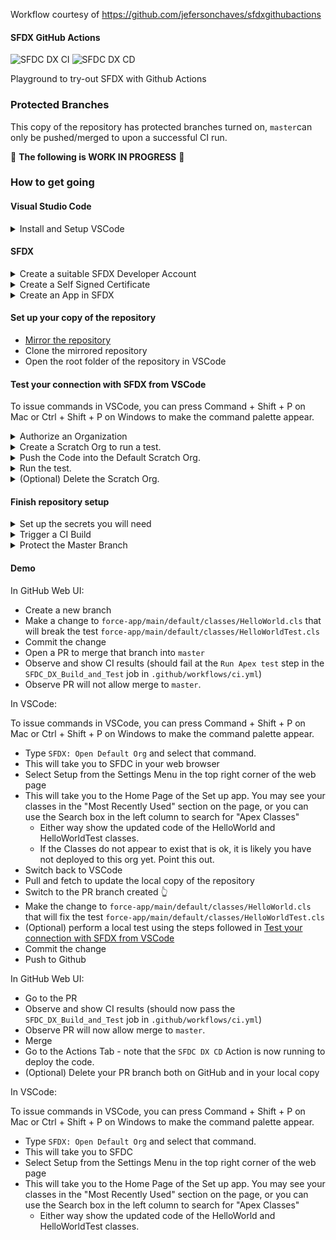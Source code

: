 Workflow courtesy of https://github.com/jefersonchaves/sfdxgithubactions

#### SFDX GitHub Actions
![SFDC DX CI](https://github.com/Affraes-Organisation/actions-sfdc-example/workflows/SFDC%20DX%20CI/badge.svg) ![SFDC DX CD](https://github.com/Affraes-Organisation/actions-sfdc-example/workflows/SFDC%20DX%20CD/badge.svg)

Playground to try-out SFDX with Github Actions

### Protected Branches

This copy of the repository has protected branches turned on, `master`can only be pushed/merged to upon a successful CI run.

:construction: **The following is WORK IN PROGRESS** :construction:

### How to get going

#### Visual Studio Code
<details>
<summary>Install and Setup VSCode</summary>
  
- Obtain and install the latest version of [Visual Studio Code](https://code.visualstudio.com/)
- If you don’t already have version 8 or 11 of the JDK installed, you can install the latest version of the Java 8 JDK from [Java SE Development Kit 8 Downloads](http://www.oracle.com/technetwork/java/javase/downloads/jdk8-downloads-2133151.html) or the latest version of the Java 11 JDK from [Java SE Development Kit 11 Downloads](https://www.oracle.com/technetwork/java/javase/downloads/jdk11-downloads-5066655.html).
- [Install the Salesforce CLI tools](https://developer.salesforce.com/docs/atlas.en-us.sfdx_setup.meta/sfdx_setup/sfdx_setup_install_cli.htm) and the [Salesforce Extension Pack for VSCode](https://marketplace.visualstudio.com/items?itemName=salesforce.salesforcedx-vscode).
- In a terminal window, run `sfdx update` to update the tools. The packaged tools had a problem when I orginally installed them that was fixed by running the `sfdx update` command

</details>

#### SFDX

<details><summary>Create a suitable SFDX Developer Account</summary>

- [Sign up](https://developer.salesforce.com/promotions/orgs/dx-signup) for a SFDX Developer Account
- Note your username as you will use it later as the contents of the GitHub Secret `SALESFORCE_DEVHUB_USERNAME`

</details>

<details><summary><a id="create-a-self-signed-certificate">Create a Self Signed Certificate</a></summary>

- The JWT-based authorization flow requires a digital certificate and the private key used to sign the certificate. You upload the digital certificate to the custom connected app that is also required for JWT-based authorization. You can use your own private key and certificate issued by a certification authority. Alternatively, [you can use OpenSSL to create a key and a self-signed digital certificate](https://developer.salesforce.com/docs/atlas.en-us.sfdx_dev.meta/sfdx_dev/sfdx_dev_auth_key_and_cert.htm).
- You will use the contents of the `<FILENAME>.key` file (If you followed the [OpenSSL instructions](https://developer.salesforce.com/docs/atlas.en-us.sfdx_dev.meta/sfdx_dev/sfdx_dev_auth_key_and_cert.htm) it will be the `server.key` file) later as the contents of the GitHub Secret `SALESFORCE_JWT_SECRET_KEY`

</details>

<details><summary>Create an App in SFDX</summary>

- As this workflow uses JWT-based Authetication, you must [create a connected app in your Dev Hub org](https://developer.salesforce.com/docs/atlas.en-us.sfdx_dev.meta/sfdx_dev/sfdx_dev_auth_connected_app.htm).
- The `server.crt` referred to is the file you created in the [Create a Self Signed Certificate](#create-a-self-signed-certificate), section above.
- Make note of the consumer key as you will use it later as the contents of the GitHub Secret `SALESFORCE_CONSUMER_KEY`

</details>

#### Set up your copy of the repository

- [Mirror the repository](https://help.github.com/en/github/creating-cloning-and-archiving-repositories/duplicating-a-repository)
- Clone the mirrored repository
- Open the root folder of the repository in VSCode

#### Test your connection with SFDX from VSCode

To issue commands in VSCode, you can press Command + Shift + P on Mac or Ctrl + Shift + P on Windows to make the command palette appear.

<details><summary>Authorize an Organization</summary>

- Type `SFDX: Authorize an Org` and select that command.
- To accept the default login URL, press Enter/Return.
- Enter an alias such as `VSCodePlayground`.
- Notice that your default browser opens a new Salesforce login window. Log in to your playground using your Developer Account username and password.
- When you are asked to grant access to the connected app, click to allow:
![Allow?](https://res.cloudinary.com/hy4kyit2a/f_auto,fl_lossy,q_70/learn/projects/quickstart-vscode-salesforce/use-vscode-for-salesforce/images/35b7e9cde25290c50977ea8932aa92c3_cjptzm-674000-f-0-s-89846-lck-3-l.png)   
- Close the browser window
- You should see a success message in the output panel in VSCode:
![Hooray!](https://res.cloudinary.com/hy4kyit2a/f_auto,fl_lossy,q_70/learn/projects/quickstart-vscode-salesforce/use-vscode-for-salesforce/images/e79231bf40a1e2a893b8b22f1c72774b_cjptzm-677000-g-0-s-89-iyreg-3-fa.png)

</details>

<details><summary>Create a Scratch Org to run a test.</summary>

- Type `SFDX: Create a Default Scratch Org` and select that command.
- To accept the defaults, press Enter/Return. The only default you may want to consider is the life of the Scratch Org (in Days) The default is 7, but you may prefer less.
- check for a `exit 0` success status in the output panel in VSCode
- The system will now use this created Scratch Org to push code to to run tests.

</details>

<details><summary>Push the Code into the Default Scratch Org.</summary>

- Type `SFDX: Push Source to Default Scratch Org` and select that command.
- check for a `exit 0` success status in the output panel in VSCode

</details>

<details><summary>Run the test.</summary>

- Type `SFDX: Invoke Apex Tests` and select that command.
- You can choose a specific test class or run them all.
- check for a `exit 0` success status in the output panel in VSCode

</details>

<details><summary>(Optional) Delete the Scratch Org.</summary>

- The Org will auto delete after the number of days you picked for the life of the Scratch Org when creating it.
- There is no built in SFDX command to do this in the Supplied VSCode Salesforce Extension commands, however, if you head to the terminal panel in VSCode, you can issue the command `sfdx force:org:delete`
- Confirm that you want to mark the Scratch Org for deletion by entering `y` at the prompt

</details>

#### Finish repository setup


<details><summary>Set up the secrets you will need</summary>

Create the following secrets in your copy of the repository:

- `SALESFORCE_DEVHUB_USERNAME`: The username you obtained when you [created your SFDC Developer Account](#getting-a-suitable-sfdc-dx-developer-account)
- `SALESFORCE_JWT_SECRET_KEY`: The contents of your `server.key` file you created when [creating your self signed certificate](#create-a-self-signed-certificate), noted above.
- `SALESFORCE_CONSUMER_KEY`: The Consumer Key you generated and noted when you [created an App in SFDC](#create-an-app-in-sfdx).

</details>

<details><summary>Trigger a CI Build</summary>

- Trigger a CI build so we get a `SFDC_DX_Build_and_Test` Status Check checkbox to select when we setup up Protected Branches.

</details>

<details><summary>Protect the Master Branch</summary>

Set up `master` as a protected branch:
- [x] Require status checks to pass before merging
- [x] Require branches to be up to date before merging
- Status checks found in the last week for this repository:

  - [x] SFDC_DX_Build_and_Test
- [x] Include administrators

</details>

#### Demo
In GitHub Web UI:
- Create a new branch
- Make a change to `force-app/main/default/classes/HelloWorld.cls` that will break the test `force-app/main/default/classes/HelloWorldTest.cls`
- Commit the change
- Open a PR to merge that branch into `master`
- Observe and show CI results (should fail at the `Run Apex test` step in the `SFDC_DX_Build_and_Test` job in `.github/workflows/ci.yml`)
- Observe PR will not allow merge to `master`.

In VSCode:

To issue commands in VSCode, you can press Command + Shift + P on Mac or Ctrl + Shift + P on Windows to make the command palette appear.
- Type `SFDX: Open Default Org` and select that command.
- This will take you to SFDC in your web browser
- Select Setup from the Settings Menu in the top right corner of the web page
- This will take you to the Home Page of the Set up app. You may see your classes in the "Most Recently Used" section on the page, or you can use the Search box in the left column to search for "Apex Classes"
  - Either way show the updated code of the HelloWorld and HelloWorldTest classes.
  - If the Classes do not appear to exist that is ok, it is likely you have not deployed to this org yet. Point this out.
- Switch back to VSCode  
- Pull and fetch to update the local copy of the repository
- Switch to the PR branch created :point_up_2:
- Make the change to `force-app/main/default/classes/HelloWorld.cls` that will fix the test `force-app/main/default/classes/HelloWorldTest.cls`
- (Optional) perform a local test using the steps followed in [Test your connection with SFDX from VSCode](#test-your-connection-with-sfdx-from-vscode)
- Commit the change
- Push to Github

In GitHub Web UI:
- Go to the PR
- Observe and show CI results (should now pass the `SFDC_DX_Build_and_Test` job in `.github/workflows/ci.yml`)
- Observe PR will now allow merge to `master`.
- Merge
- Go to the Actions Tab - note that the `SFDC DX CD` Action is now running to deploy the code.
- (Optional) Delete your PR branch both on GitHub and in your local copy

In VSCode:

To issue commands in VSCode, you can press Command + Shift + P on Mac or Ctrl + Shift + P on Windows to make the command palette appear.
- Type `SFDX: Open Default Org` and select that command.
- This will take you to SFDC
- Select Setup from the Settings Menu in the top right corner of the web page
- This will take you to the Home Page of the Set up app. You may see your classes in the "Most Recently Used" section on the page, or you can use the Search box in the left column to search for "Apex Classes"
  - Either way show the updated code of the HelloWorld and HelloWorldTest classes.

